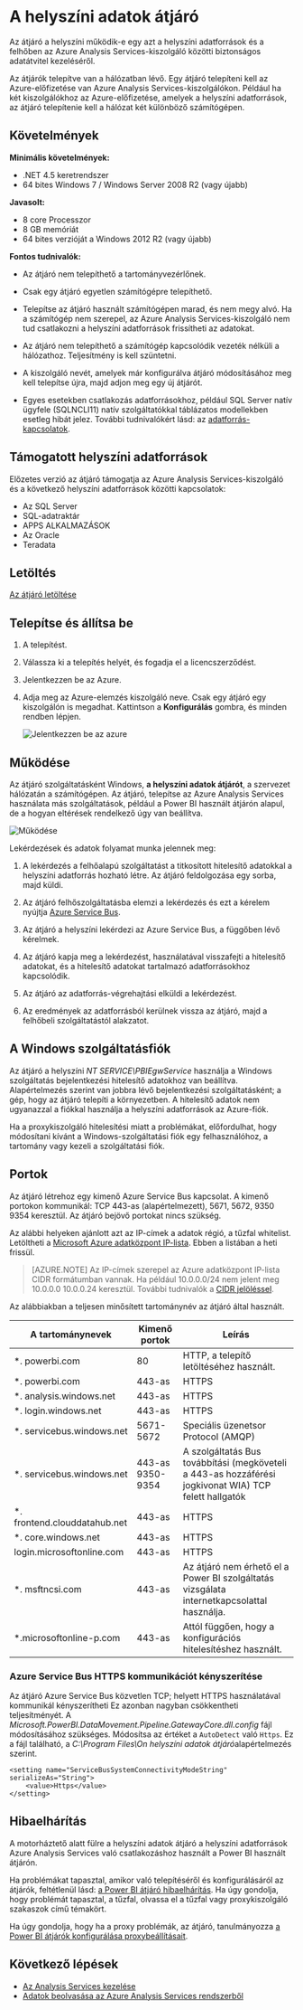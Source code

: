 <properties
   pageTitle="A helyszíni adatok átjáró |} Microsoft Azure"
   description="Egy helyszíni átjáró szükség, ha az Analysis Services-kiszolgáló Azure-ban a helyszíni adatforrások fog csatlakozni."
   services="analysis-services"
   documentationCenter=""
   authors="minewiskan"
   manager="erikre"
   editor=""
   tags=""/>
<tags
   ms.service="analysis-services"
   ms.devlang="NA"
   ms.topic="article"
   ms.tgt_pltfrm="NA"
   ms.workload="na"
   ms.date="10/24/2016"
   ms.author="owend"/>

# <a name="on-premises-data-gateway"></a>A helyszíni adatok átjáró

Az átjáró a helyszíni működik-e egy azt a helyszíni adatforrások és a felhőben az Azure Analysis Services-kiszolgáló közötti biztonságos adatátvitel kezeléséről.

Az átjárók telepítve van a hálózatban lévő. Egy átjáró telepíteni kell az Azure-előfizetése van Azure Analysis Services-kiszolgálókon. Például ha két kiszolgálókhoz az Azure-előfizetése, amelyek a helyszíni adatforrások, az átjáró telepítenie kell a hálózat két különböző számítógépen.

## <a name="requirements"></a>Követelmények

**Minimális követelmények:**

- .NET 4.5 keretrendszer
- 64 bites Windows 7 / Windows Server 2008 R2 (vagy újabb)

**Javasolt:**

- 8 core Processzor
- 8 GB memóriát
- 64 bites verzióját a Windows 2012 R2 (vagy újabb)

**Fontos tudnivalók:**

- Az átjáró nem telepíthető a tartományvezérlőnek.

- Csak egy átjáró egyetlen számítógépre telepíthető.

- Telepítse az átjáró használt számítógépen marad, és nem megy alvó. Ha a számítógép nem szerepel, az Azure Analysis Services-kiszolgáló nem tud csatlakozni a helyszíni adatforrások frissítheti az adatokat.

- Az átjáró nem telepíthető a számítógép kapcsolódik vezeték nélküli a hálózathoz. Teljesítmény is kell szüntetni.

- A kiszolgáló nevét, amelyek már konfigurálva átjáró módosításához meg kell telepítse újra, majd adjon meg egy új átjárót.

- Egyes esetekben csatlakozás adatforrásokhoz, például SQL Server natív ügyfele (SQLNCLI11) natív szolgáltatókkal táblázatos modellekben esetleg hibát jelez. További tudnivalókért lásd: az [adatforrás-kapcsolatok](analysis-services-datasource.md).

## <a name="supported-on-premises-data-sources"></a>Támogatott helyszíni adatforrások
Előzetes verzió az átjáró támogatja az Azure Analysis Services-kiszolgáló és a következő helyszíni adatforrások közötti kapcsolatok:

- Az SQL Server
- SQL-adatraktár
- APPS ALKALMAZÁSOK
- Az Oracle
- Teradata


## <a name="download"></a>Letöltés
 [Az átjáró letöltése](https://aka.ms/azureasgateway)


## <a name="install-and-configure"></a>Telepítse és állítsa be

1. A telepítést.

2. Válassza ki a telepítés helyét, és fogadja el a licencszerződést.

3. Jelentkezzen be az Azure.

4. Adja meg az Azure-elemzés kiszolgáló neve. Csak egy átjáró egy kiszolgálón is megadhat. Kattintson a **Konfigurálás** gombra, és minden rendben lépjen.

    ![Jelentkezzen be az azure](./media\analysis-services-gateway\aas-gateway-configure-server.png)


## <a name="how-it-works"></a>Működése
Az átjáró szolgáltatásként Windows, **a helyszíni adatok átjárót**, a szervezet hálózatán a számítógépen. Az átjáró, telepítse az Azure Analysis Services használata más szolgáltatások, például a Power BI használt átjárón alapul, de a hogyan eltérések rendelkező úgy van beállítva.

![Működése](./media/analysis-services-gateway/aas-gateway-how-it-works.png)

Lekérdezések és adatok folyamat munka jelennek meg:

1.  A lekérdezés a felhőalapú szolgáltatást a titkosított hitelesítő adatokkal a helyszíni adatforrás hozható létre. Az átjáró feldolgozása egy sorba, majd küldi.

2.  Az átjáró felhőszolgáltatásba elemzi a lekérdezés és ezt a kérelem nyújtja [Azure Service Bus](https://azure.microsoft.com/documentation/services/service-bus/).

3.  Az átjáró a helyszíni lekérdezi az Azure Service Bus, a függőben lévő kérelmek.

4.  Az átjáró kapja meg a lekérdezést, használatával visszafejti a hitelesítő adatokat, és a hitelesítő adatokat tartalmazó adatforrásokhoz kapcsolódik.

5.  Az átjáró az adatforrás-végrehajtási elküldi a lekérdezést.

6.  Az eredmények az adatforrásból kerülnek vissza az átjáró, majd a felhőbeli szolgáltatástól alakzatot.

## <a name="windows-service-account"></a>A Windows szolgáltatásfiók

Az átjáró a helyszíni *NT SERVICE\PBIEgwService* használja a Windows szolgáltatás bejelentkezési hitelesítő adatokhoz van beállítva. Alapértelmezés szerint van jobbra lévő bejelentkezési szolgáltatásként; a gép, hogy az átjáró telepíti a környezetben. A hitelesítő adatok nem ugyanazzal a fiókkal használja a helyszíni adatforrások az Azure-fiók.  

Ha a proxykiszolgáló hitelesítési miatt a problémákat, előfordulhat, hogy módosítani kívánt a Windows-szolgáltatási fiók egy felhasználóhoz, a tartomány vagy kezeli a szolgáltatási fiók.

## <a name="ports"></a>Portok

Az átjáró létrehoz egy kimenő Azure Service Bus kapcsolat. A kimenő portokon kommunikál: TCP 443-as (alapértelmezett), 5671, 5672, 9350 9354 keresztül.  Az átjáró bejövő portokat nincs szükség.

Az alábbi helyeken ajánlott azt az IP-címek a adatok régió, a tűzfal whitelist. Letöltheti a [Microsoft Azure adatközpont IP-lista](https://www.microsoft.com/download/details.aspx?id=41653). Ebben a listában a heti frissül.

> [AZURE.NOTE]  Az IP-címek szerepel az Azure adatközpont IP-lista CIDR formátumban vannak. Ha például 10.0.0.0/24 nem jelent meg 10.0.0.0 10.0.0.24 keresztül. További tudnivalók a [CIDR jelöléssel](http://whatismyipaddress.com/cidr).

Az alábbiakban a teljesen minősített tartománynév az átjáró által használt.

|A tartománynevek|Kimenő portok|Leírás|
|---|---|---|
|*. powerbi.com|80|HTTP, a telepítő letöltéséhez használt.|
|*. powerbi.com|443-as|HTTPS|
|*. analysis.windows.net|443-as|HTTPS|
|*. login.windows.net|443-as|HTTPS|
|*. servicebus.windows.net|5671-5672|Speciális üzenetsor Protocol (AMQP)|
|*. servicebus.windows.net|443-as 9350-9354|A szolgáltatás Bus továbbítási (megköveteli a 443-as hozzáférési jogkivonat WIA) TCP felett hallgatók|
|*. frontend.clouddatahub.net|443-as|HTTPS|
|*. core.windows.net|443-as|HTTPS|
|login.microsoftonline.com|443-as|HTTPS|
|*. msftncsi.com|443-as|Az átjáró nem érhető el a Power BI szolgáltatás vizsgálata internetkapcsolattal használja.|
|*.microsoftonline-p.com|443-as|Attól függően, hogy a konfigurációs hitelesítéshez használt.|


### <a name="forcing-https-communication-with-azure-service-bus"></a>Azure Service Bus HTTPS kommunikációt kényszerítése

Az átjáró Azure Service Bus közvetlen TCP; helyett HTTPS használatával kommunikál kényszerítheti Ez azonban nagyban csökkentheti teljesítményét. A *Microsoft.PowerBI.DataMovement.Pipeline.GatewayCore.dll.config* fájl módosításához szükséges. Módosítsa az értéket a `AutoDetect` való `Https`. Ez a fájl található, a *C:\Program Files\On helyszíni adatok átjáró*alapértelmezés szerint.

```
<setting name="ServiceBusSystemConnectivityModeString" serializeAs="String">
    <value>Https</value>
</setting>
```


## <a name="troubleshooting"></a>Hibaelhárítás
A motorháztető alatt fülre a helyszíni adatok átjáró a helyszíni adatforrások Azure Analysis Services való csatlakozáshoz használt a Power BI használt átjárón.

Ha problémákat tapasztal, amikor való telepítéséről és konfigurálásáról az átjárók, feltétlenül lásd: [a Power BI átjáró hibaelhárítás](https://powerbi.microsoft.com/documentation/powerbi-gateway-onprem-tshoot/). Ha úgy gondolja, hogy problémát tapasztal, a tűzfal, olvassa el a tűzfal vagy proxykiszolgáló szakaszok című témakört.

Ha úgy gondolja, hogy ha a proxy problémák, az átjáró, tanulmányozza [a Power BI átjárók konfigurálása proxybeállításait](https://powerbi.microsoft.com/documentation/powerbi-gateway-proxy.md).

## <a name="next-steps"></a>Következő lépések
- [Az Analysis Services kezelése](analysis-services-manage.md)
- [Adatok beolvasása az Azure Analysis Services rendszerből](analysis-services-connect.md)

